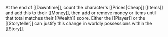 At the end of [[Downtime]], count the character's [[Prices|Cheap]] [[Items]] and add this to their [[Money]], then add or remove money or items until that total matches their [[Wealth]] score. Either the [[Player]] or the [[Storyteller]] can justify this change in worldly possessions within the [[Story]].